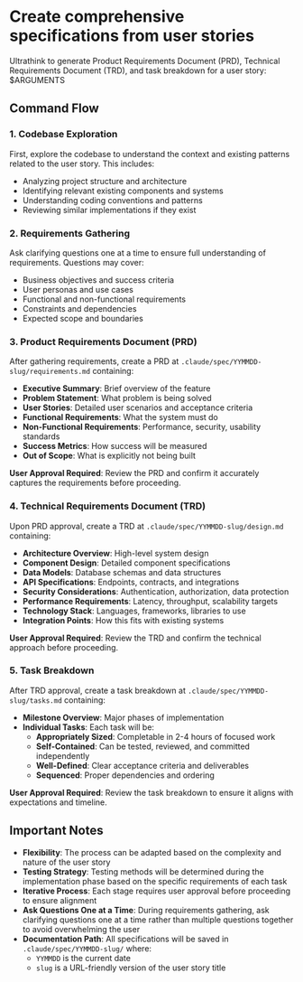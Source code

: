 # Create comprehensive specifications from user stories

Ultrathink to generate Product Requirements Document (PRD), Technical Requirements Document (TRD), and task breakdown for a user story: $ARGUMENTS

## Command Flow

### 1. Codebase Exploration

First, explore the codebase to understand the context and existing patterns related to the user story. This includes:

-   Analyzing project structure and architecture
-   Identifying relevant existing components and systems
-   Understanding coding conventions and patterns
-   Reviewing similar implementations if they exist

### 2. Requirements Gathering

Ask clarifying questions one at a time to ensure full understanding of requirements. Questions may cover:

-   Business objectives and success criteria
-   User personas and use cases
-   Functional and non-functional requirements
-   Constraints and dependencies
-   Expected scope and boundaries

### 3. Product Requirements Document (PRD)

After gathering requirements, create a PRD at `.claude/spec/YYMMDD-slug/requirements.md` containing:

-   **Executive Summary**: Brief overview of the feature
-   **Problem Statement**: What problem is being solved
-   **User Stories**: Detailed user scenarios and acceptance criteria
-   **Functional Requirements**: What the system must do
-   **Non-Functional Requirements**: Performance, security, usability standards
-   **Success Metrics**: How success will be measured
-   **Out of Scope**: What is explicitly not being built

**User Approval Required**: Review the PRD and confirm it accurately captures the requirements before proceeding.

### 4. Technical Requirements Document (TRD)

Upon PRD approval, create a TRD at `.claude/spec/YYMMDD-slug/design.md` containing:

-   **Architecture Overview**: High-level system design
-   **Component Design**: Detailed component specifications
-   **Data Models**: Database schemas and data structures
-   **API Specifications**: Endpoints, contracts, and integrations
-   **Security Considerations**: Authentication, authorization, data protection
-   **Performance Requirements**: Latency, throughput, scalability targets
-   **Technology Stack**: Languages, frameworks, libraries to use
-   **Integration Points**: How this fits with existing systems

**User Approval Required**: Review the TRD and confirm the technical approach before proceeding.

### 5. Task Breakdown

After TRD approval, create a task breakdown at `.claude/spec/YYMMDD-slug/tasks.md` containing:

-   **Milestone Overview**: Major phases of implementation
-   **Individual Tasks**: Each task will be:
    -   **Appropriately Sized**: Completable in 2-4 hours of focused work
    -   **Self-Contained**: Can be tested, reviewed, and committed independently
    -   **Well-Defined**: Clear acceptance criteria and deliverables
    -   **Sequenced**: Proper dependencies and ordering

**User Approval Required**: Review the task breakdown to ensure it aligns with expectations and timeline.

## Important Notes

-   **Flexibility**: The process can be adapted based on the complexity and nature of the user story
-   **Testing Strategy**: Testing methods will be determined during the implementation phase based on the specific requirements of each task
-   **Iterative Process**: Each stage requires user approval before proceeding to ensure alignment
-   **Ask Questions One at a Time**: During requirements gathering, ask clarifying questions one at a time rather than multiple questions together to avoid overwhelming the user
-   **Documentation Path**: All specifications will be saved in `.claude/spec/YYMMDD-slug/` where:
    -   `YYMMDD` is the current date
    -   `slug` is a URL-friendly version of the user story title
